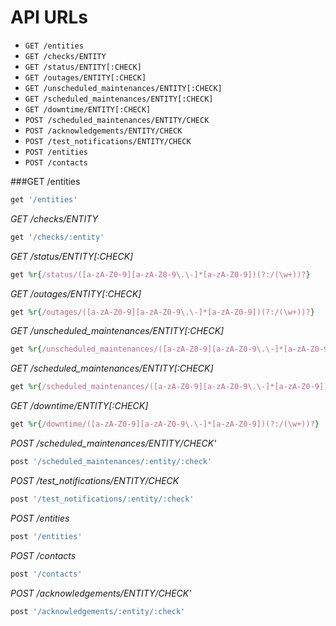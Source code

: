 
API URLs
========

- `GET /entities`
- `GET /checks/ENTITY`
- `GET /status/ENTITY[:CHECK]`
- `GET /outages/ENTITY[:CHECK]`
- `GET /unscheduled_maintenances/ENTITY[:CHECK]`
- `GET /scheduled_maintenances/ENTITY[:CHECK]`
- `GET /downtime/ENTITY[:CHECK]`
- `POST /scheduled_maintenances/ENTITY/CHECK`
- `POST /acknowledgements/ENTITY/CHECK`
- `POST /test_notifications/ENTITY/CHECK`
- `POST /entities`
- `POST /contacts`


###GET /entities
```ruby
get '/entities'
```

*GET /checks/ENTITY*
```ruby
get '/checks/:entity'
```

*GET /status/ENTITY[:CHECK]*
```ruby
get %r{/status/([a-zA-Z0-9][a-zA-Z0-9\.\-]*[a-zA-Z0-9])(?:/(\w+))?}
```

*GET /outages/ENTITY[:CHECK]*
```ruby
get %r{/outages/([a-zA-Z0-9][a-zA-Z0-9\.\-]*[a-zA-Z0-9])(?:/(\w+))?}
```

*GET /unscheduled_maintenances/ENTITY[:CHECK]*
```ruby
get %r{/unscheduled_maintenances/([a-zA-Z0-9][a-zA-Z0-9\.\-]*[a-zA-Z0-9])(?:/(\w+))?}
```

*GET /scheduled_maintenances/ENTITY[:CHECK]*
```ruby
get %r{/scheduled_maintenances/([a-zA-Z0-9][a-zA-Z0-9\.\-]*[a-zA-Z0-9])(?:/(\w+))?}
```

*GET /downtime/ENTITY[:CHECK]*
```ruby
get %r{/downtime/([a-zA-Z0-9][a-zA-Z0-9\.\-]*[a-zA-Z0-9])(?:/(\w+))?}
```

*POST /scheduled_maintenances/ENTITY/CHECK'*
```ruby
post '/scheduled_maintenances/:entity/:check'
```

*POST /test_notifications/ENTITY/CHECK*
```ruby
post '/test_notifications/:entity/:check'
```

*POST /entities*
```ruby
post '/entities'
```

*POST /contacts*
```ruby
post '/contacts'
```

*POST /acknowledgements/ENTITY/CHECK'*
```ruby
post '/acknowledgements/:entity/:check'
```
